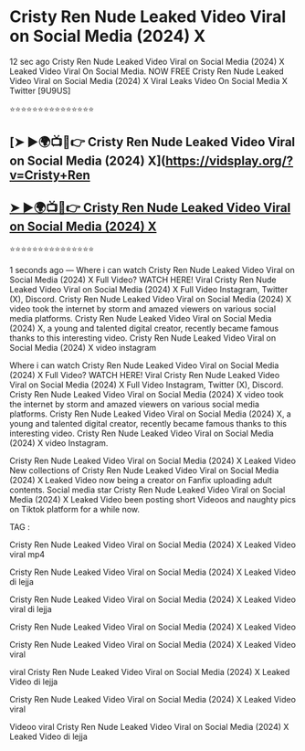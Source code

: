 ﻿# Cristy Ren Nude Leaked Video Viral on Social Media (2024) X



12 sec ago Cristy Ren Nude Leaked Video Viral on Social Media (2024) X Leaked Video Viral On Social Media. NOW FREE Cristy Ren Nude Leaked Video Viral on Social Media (2024) X Viral Leaks Video On Social Media X Twitter [9U9US]

⭐⭐⭐⭐⭐⭐⭐⭐⭐⭐⭐⭐⭐⭐⭐

## [➤ ►🌍📺📱👉 Cristy Ren Nude Leaked Video Viral on Social Media (2024) X](https://vidsplay.org/?v=Cristy+Ren

## [➤ ►🌍📺📱👉 Cristy Ren Nude Leaked Video Viral on Social Media (2024) X](https://vidsplay.org/?v=Cristy+Ren)


⭐⭐⭐⭐⭐⭐⭐⭐⭐⭐⭐⭐⭐⭐⭐



1 seconds ago — Where i can watch Cristy Ren Nude Leaked Video Viral on Social Media (2024) X Full Video? WATCH HERE! Viral Cristy Ren Nude Leaked Video Viral on Social Media (2024) X Full Video Instagram, Twitter (X), Discord. Cristy Ren Nude Leaked Video Viral on Social Media (2024) X video took the internet by storm and amazed viewers on various social media platforms. Cristy Ren Nude Leaked Video Viral on Social Media (2024) X, a young and talented digital creator, recently became famous thanks to this interesting video. Cristy Ren Nude Leaked Video Viral on Social Media (2024) X video instagram

Where i can watch Cristy Ren Nude Leaked Video Viral on Social Media (2024) X Full Video? WATCH HERE! Viral Cristy Ren Nude Leaked Video Viral on Social Media (2024) X Full Video Instagram, Twitter (X), Discord. Cristy Ren Nude Leaked Video Viral on Social Media (2024) X video took the internet by storm and amazed viewers on various social media platforms. Cristy Ren Nude Leaked Video Viral on Social Media (2024) X, a young and talented digital creator, recently became famous thanks to this interesting video. Cristy Ren Nude Leaked Video Viral on Social Media (2024) X video Instagram.

Cristy Ren Nude Leaked Video Viral on Social Media (2024) X Leaked Video New collections of Cristy Ren Nude Leaked Video Viral on Social Media (2024) X Leaked Video now being a creator on Fanfix uploading adult contents. Social media star Cristy Ren Nude Leaked Video Viral on Social Media (2024) X Leaked Video been posting short Videoos and naughty pics on Tiktok platform for a while now.

TAG :

 

Cristy Ren Nude Leaked Video Viral on Social Media (2024) X Leaked Video viral mp4

 

Cristy Ren Nude Leaked Video Viral on Social Media (2024) X Leaked Video di lejja

 

Cristy Ren Nude Leaked Video Viral on Social Media (2024) X Leaked Video viral di lejja

 

Cristy Ren Nude Leaked Video Viral on Social Media (2024) X Leaked Video

 

Cristy Ren Nude Leaked Video Viral on Social Media (2024) X Leaked Video viral

 

viral Cristy Ren Nude Leaked Video Viral on Social Media (2024) X Leaked Video di lejja

 

Cristy Ren Nude Leaked Video Viral on Social Media (2024) X Leaked Video viral

 

Videoo viral Cristy Ren Nude Leaked Video Viral on Social Media (2024) X Leaked Video di lejja